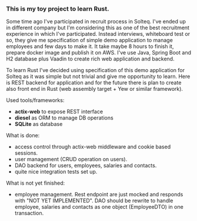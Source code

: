 ### This is my toy project to learn Rust.

Some time ago I've participated in recruit process in Solteq. I've ended up in different company but
I'm considering this as one of the best recruitment experience in which I've participated. 
Instead interviews, whiteboard test or so, they give me specification of simple demo application to manage
employees and few days to make it. It take maybe 8 hours to finish it, prepare docker image and publish it on AWS. 
I've use Java, Spring Boot and H2 database plus Vaadin to create rich web application and backend.

To learn Rust I've decided using specification of this demo application for Solteq as it was simple
but not trivial and give me opportunity to learn. 
Here is REST backend for application and for the future there is plan to create also
front end in Rust (web assembly target + Yew or similar framework).

Used tools/frameworks:
* **actix-web** to expose REST interface
* **diesel** as ORM to manage DB operations
* **SQLite** as database

What is done:
* access control through actix-web middleware and cookie based sessions.
* user management (CRUD operation on users).
* DAO backend for users, employees, salaries and contacts.
* quite nice integration tests set up.
 
What is not yet finished:
* employee management. Rest endpoint are just mocked and responds with "NOT YET IMPLEMENTED".
DAO should be rewrite to handle employee, salaries and contacts as one object (EmployeeDTO) 
in one transaction.
  

